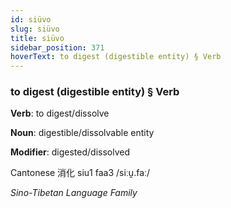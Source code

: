 ```yaml
---
id: siüvo
slug: siüvo
title: siüvo
sidebar_position: 371
hoverText: to digest (digestible entity) § Verb
---
```


### to digest (digestible entity) § Verb

**Verb**: to digest/dissolve

**Noun**: digestible/dissolvable entity

**Modifier**: digested/dissolved

Cantonese 消化 siu1 faa3 /siːu̯.faː/

*Sino-Tibetan Language Family*